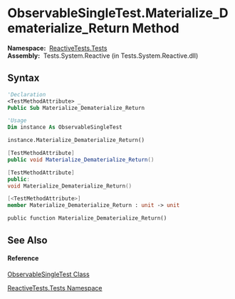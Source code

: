 # ObservableSingleTest.Materialize\_Dematerialize\_Return Method

**Namespace:**  [ReactiveTests.Tests](ReactiveTests.Tests\ReactiveTests.Tests.md)  
**Assembly:**  Tests.System.Reactive (in Tests.System.Reactive.dll)

## Syntax

```vb
'Declaration
<TestMethodAttribute> _
Public Sub Materialize_Dematerialize_Return
```

```vb
'Usage
Dim instance As ObservableSingleTest

instance.Materialize_Dematerialize_Return()
```

```csharp
[TestMethodAttribute]
public void Materialize_Dematerialize_Return()
```

```c++
[TestMethodAttribute]
public:
void Materialize_Dematerialize_Return()
```

```fsharp
[<TestMethodAttribute>]
member Materialize_Dematerialize_Return : unit -> unit 
```

```jscript
public function Materialize_Dematerialize_Return()
```

## See Also

#### Reference

[ObservableSingleTest Class](ObservableSingleTest\ObservableSingleTest.md)

[ReactiveTests.Tests Namespace](ReactiveTests.Tests\ReactiveTests.Tests.md)




